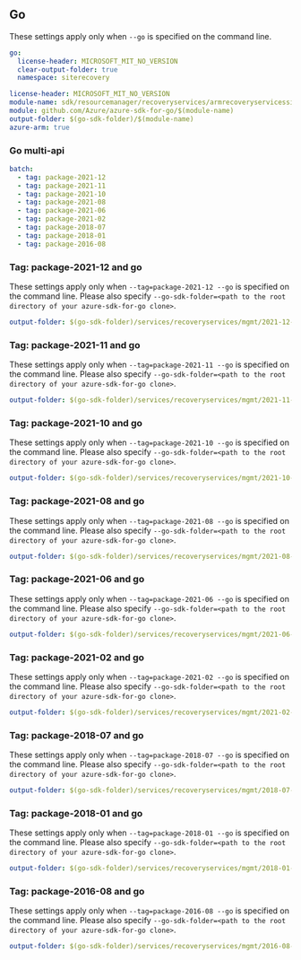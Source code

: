 ## Go

These settings apply only when `--go` is specified on the command line.

``` yaml $(go) && !$(track2)
go:
  license-header: MICROSOFT_MIT_NO_VERSION
  clear-output-folder: true
  namespace: siterecovery
```

``` yaml $(go) && $(track2)
license-header: MICROSOFT_MIT_NO_VERSION
module-name: sdk/resourcemanager/recoveryservices/armrecoveryservicessiterecovery
module: github.com/Azure/azure-sdk-for-go/$(module-name)
output-folder: $(go-sdk-folder)/$(module-name)
azure-arm: true
```

### Go multi-api

``` yaml $(go) && $(multiapi)
batch:
  - tag: package-2021-12
  - tag: package-2021-11
  - tag: package-2021-10
  - tag: package-2021-08
  - tag: package-2021-06
  - tag: package-2021-02
  - tag: package-2018-07
  - tag: package-2018-01
  - tag: package-2016-08
```

### Tag: package-2021-12 and go

These settings apply only when `--tag=package-2021-12 --go` is specified on the command line.
Please also specify `--go-sdk-folder=<path to the root directory of your azure-sdk-for-go clone>`.

``` yaml $(tag)=='package-2021-12' && $(go)
output-folder: $(go-sdk-folder)/services/recoveryservices/mgmt/2021-12-01/$(namespace)
```

### Tag: package-2021-11 and go

These settings apply only when `--tag=package-2021-11 --go` is specified on the command line.
Please also specify `--go-sdk-folder=<path to the root directory of your azure-sdk-for-go clone>`.

``` yaml $(tag)=='package-2021-11' && $(go)
output-folder: $(go-sdk-folder)/services/recoveryservices/mgmt/2021-11-01/$(namespace)
```

### Tag: package-2021-10 and go

These settings apply only when `--tag=package-2021-10 --go` is specified on the command line.
Please also specify `--go-sdk-folder=<path to the root directory of your azure-sdk-for-go clone>`.

``` yaml $(tag)=='package-2021-10' && $(go)
output-folder: $(go-sdk-folder)/services/recoveryservices/mgmt/2021-10-01/$(namespace)
```

### Tag: package-2021-08 and go

These settings apply only when `--tag=package-2021-08 --go` is specified on the command line.
Please also specify `--go-sdk-folder=<path to the root directory of your azure-sdk-for-go clone>`.

``` yaml $(tag)=='package-2021-08' && $(go)
output-folder: $(go-sdk-folder)/services/recoveryservices/mgmt/2021-08-01/$(namespace)
```

### Tag: package-2021-06 and go

These settings apply only when `--tag=package-2021-06 --go` is specified on the command line.
Please also specify `--go-sdk-folder=<path to the root directory of your azure-sdk-for-go clone>`.

``` yaml $(tag)=='package-2021-06' && $(go)
output-folder: $(go-sdk-folder)/services/recoveryservices/mgmt/2021-06-01/$(namespace)
```

### Tag: package-2021-02 and go

These settings apply only when `--tag=package-2021-02 --go` is specified on the command line.
Please also specify `--go-sdk-folder=<path to the root directory of your azure-sdk-for-go clone>`.

``` yaml $(tag)=='package-2021-02' && $(go)
output-folder: $(go-sdk-folder)/services/recoveryservices/mgmt/2021-02-10/$(namespace)
```

### Tag: package-2018-07 and go

These settings apply only when `--tag=package-2018-07 --go` is specified on the command line.
Please also specify `--go-sdk-folder=<path to the root directory of your azure-sdk-for-go clone>`.

``` yaml $(tag)=='package-2018-07' && $(go)
output-folder: $(go-sdk-folder)/services/recoveryservices/mgmt/2018-07-10/$(namespace)
```

### Tag: package-2018-01 and go

These settings apply only when `--tag=package-2018-01 --go` is specified on the command line.
Please also specify `--go-sdk-folder=<path to the root directory of your azure-sdk-for-go clone>`.

``` yaml $(tag)=='package-2018-01' && $(go)
output-folder: $(go-sdk-folder)/services/recoveryservices/mgmt/2018-01-10/$(namespace)
```

### Tag: package-2016-08 and go

These settings apply only when `--tag=package-2016-08 --go` is specified on the command line.
Please also specify `--go-sdk-folder=<path to the root directory of your azure-sdk-for-go clone>`.

``` yaml $(tag)=='package-2016-08' && $(go)
output-folder: $(go-sdk-folder)/services/recoveryservices/mgmt/2016-08-10/$(namespace)
```
